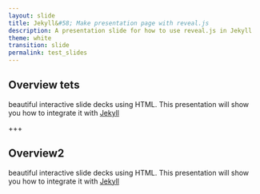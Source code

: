 ```yaml
---
layout: slide
title: Jekyll&#58; Make presentation page with reveal.js
description: A presentation slide for how to use reveal.js in Jekyll
theme: white
transition: slide
permalink: test_slides
---
```

## Overview tets
beautiful interactive slide decks using HTML. This presentation will show you
how to integrate it with [Jekyll](http://jekyllrb.com/)


+++
## Overview2

beautiful interactive slide decks using HTML. This presentation will show you
how to integrate it with [Jekyll](http://jekyllrb.com/)
